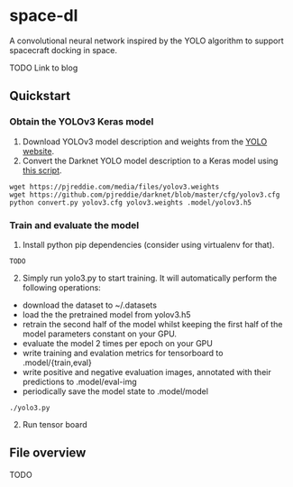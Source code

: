 # space-dl
A convolutional neural network inspired by the YOLO algorithm to support spacecraft docking in space.

TODO Link to blog

## Quickstart

### Obtain the YOLOv3 Keras model
1. Download YOLOv3 model description and weights from the [YOLO website](http://pjreddie.com/darknet/yolo/).
2. Convert the Darknet YOLO model description to a Keras model using [this script](https://github.com/qqwweee/keras-yolo3/blob/master/convert.py).
```
wget https://pjreddie.com/media/files/yolov3.weights
wget https://github.com/pjreddie/darknet/blob/master/cfg/yolov3.cfg
python convert.py yolov3.cfg yolov3.weights .model/yolov3.h5
```

### Train and evaluate the model
1. Install python pip dependencies (consider using virtualenv for that).
```
TODO
```
2. Simply run yolo3.py to start training. It will automatically perform the following operations:
* download the dataset to ~/.datasets
* load the the pretrained model from yolov3.h5
* retrain the second half of the model whilst keeping the first half of the model parameters constant on your GPU.
* evaluate the model 2 times per epoch on your GPU
* write training and evalation metrics for tensorboard to .model/{train,eval} 
* write positive and negative evaluation images, annotated with their predictions to .model/eval-img
* periodically save the model state to .model/model

```
./yolo3.py
```

2. Run tensor board


## File overview
TODO
